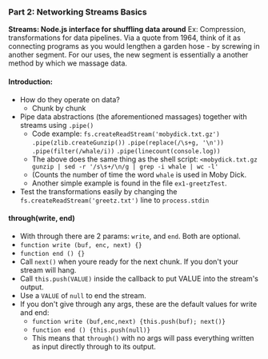 ### Part 2: Networking Streams Basics
**Streams: Node.js interface for shuffling data around**
Ex: Compression, transformations for data pipelines.
Via a quote from 1964, think of it as connecting programs as you would lengthen a garden hose - by screwing in another segment. For our uses, the new segment is essentially a another method by which we massage data.

#### Introduction:
* How do they operate on data?
  * Chunk by chunk
* Pipe data abstractions (the aforementioned massages) together with streams using `.pipe()`
  * Code example:
`fs.createReadStream('mobydick.txt.gz')`
  `.pipe(zlib.createGunzip())`
  `.pipe(replace(/\s+g, '\n'))`
  `.pipe(filter(/whale/i))`
  `.pipe(linecount(console.log))`
  * The above does the same thing as the shell script:
`<mobydick.txt.gz gunzip | sed -r '/s\s+/\n/g | grep -i whale | wc -l'`
  * (Counts the number of time the word `whale` is used in Moby Dick.
  * Another simple example is found in the file `ex1-greetzTest`.
* Test the transformations easily by changing the `fs.createReadStream('greetz.txt')` line to `process.stdin`

#### through(write, end)
* With through there are 2 params: `write`, and `end`. Both are optional.
* `function write (buf, enc, next) {}`
* `function end () {}`
* Call `next()` when youre ready for the next chunk. If you don't your stream will hang.
* Call `this.push(VALUE)` inside the callback to put VALUE into the stream's output.
* Use a `VALUE` of `null` to end the stream.
* If you don't give through any args, these are the default values for write and end:
  * `function write (buf,enc,next) {this.push(buf); next()}`
  * `function end () {this.push(null)}`
  * This means that `through()` with no args will pass everything written as input directly through to its output.
